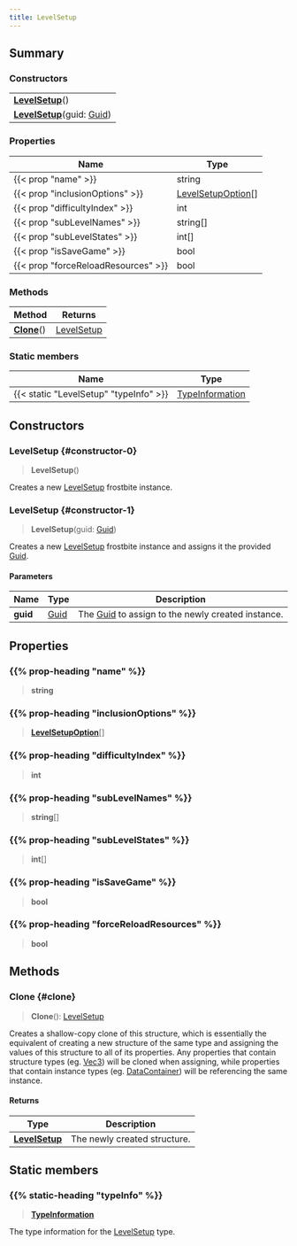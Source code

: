 ```yaml
---
title: LevelSetup
---
```


## Summary

### Constructors

|  |
| --- |
| **[LevelSetup](#constructor-0)**() |
| **[LevelSetup](#constructor-1)**(guid: [Guid](/vext/ref/shared/type/guid)) |

### Properties

| Name | Type |
| ---- | ---- |
| {{< prop "name" >}} | string |
| {{< prop "inclusionOptions" >}} | [LevelSetupOption](/vext/ref/fb/levelsetupoption)[] |
| {{< prop "difficultyIndex" >}} | int |
| {{< prop "subLevelNames" >}} | string[] |
| {{< prop "subLevelStates" >}} | int[] |
| {{< prop "isSaveGame" >}} | bool |
| {{< prop "forceReloadResources" >}} | bool |

### Methods

| Method | Returns |
| ------ | ------- |
| **[Clone](#clone)**() | [LevelSetup](/vext/ref/fb/levelsetup) |

### Static members

| Name | Type |
| ---- | ---- |
| {{< static "LevelSetup" "typeInfo" >}} | [TypeInformation](/vext/ref/shared/type/typeinformation) |

## Constructors

### LevelSetup {#constructor-0}

> **LevelSetup**()

Creates a new [LevelSetup](/vext/ref/fb/levelsetup) frostbite instance.

### LevelSetup {#constructor-1}

> **LevelSetup**(guid: [Guid](/vext/ref/shared/type/guid))

Creates a new [LevelSetup](/vext/ref/fb/levelsetup) frostbite instance and assigns it the provided [Guid](/vext/ref/shared/type/guid).

#### Parameters

| Name | Type | Description |
| ---- | ---- | ----------- |
| **guid** | [Guid](/vext/ref/shared/type/guid) | The [Guid](/vext/ref/shared/type/guid) to assign to the newly created instance. |

## Properties

### {{% prop-heading "name" %}}

> **string**

### {{% prop-heading "inclusionOptions" %}}

> **[LevelSetupOption](/vext/ref/fb/levelsetupoption)**[]

### {{% prop-heading "difficultyIndex" %}}

> **int**

### {{% prop-heading "subLevelNames" %}}

> **string**[]

### {{% prop-heading "subLevelStates" %}}

> **int**[]

### {{% prop-heading "isSaveGame" %}}

> **bool**

### {{% prop-heading "forceReloadResources" %}}

> **bool**

## Methods

### Clone {#clone}

> **Clone**(): [LevelSetup](/vext/ref/fb/levelsetup)

Creates a shallow-copy clone of this structure, which is essentially the equivalent of creating a new structure of the same type and assigning the values of this structure to all of its properties. Any properties that contain structure types (eg. [Vec3](/vext/ref/shared/type/vec3)) will be cloned when assigning, while properties that contain instance types (eg. [DataContainer](/vext/ref/shared/type/datacontainer)) will be referencing the same instance.

#### Returns

| Type | Description |
| ---- | ----------- |
| **[LevelSetup](/vext/ref/fb/levelsetup)** | The newly created structure. |

## Static members

### {{% static-heading "typeInfo" %}}

> **[TypeInformation](/vext/ref/shared/type/typeinformation)**

The type information for the [LevelSetup](/vext/ref/fb/levelsetup) type.

